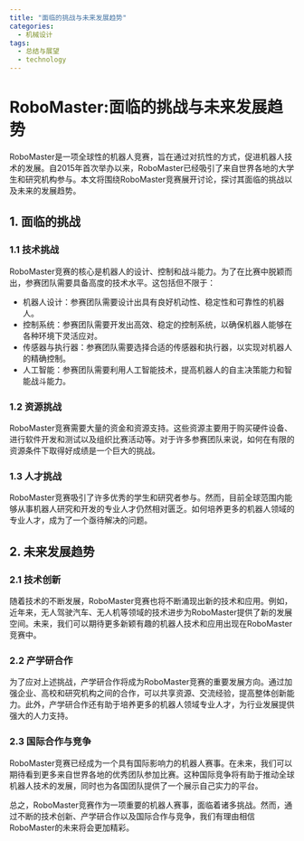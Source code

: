 ```yaml
---  
title: "面临的挑战与未来发展趋势"  
categories:  
  - 机械设计  
tags: 
  - 总结与展望 
  - technology  
---  
```


# RoboMaster:面临的挑战与未来发展趋势

RoboMaster是一项全球性的机器人竞赛，旨在通过对抗性的方式，促进机器人技术的发展。自2015年首次举办以来，RoboMaster已经吸引了来自世界各地的大学生和研究机构参与。本文将围绕RoboMaster竞赛展开讨论，探讨其面临的挑战以及未来的发展趋势。

## 1. 面临的挑战

### 1.1 技术挑战

RoboMaster竞赛的核心是机器人的设计、控制和战斗能力。为了在比赛中脱颖而出，参赛团队需要具备高度的技术水平。这包括但不限于：

- 机器人设计：参赛团队需要设计出具有良好机动性、稳定性和可靠性的机器人。
- 控制系统：参赛团队需要开发出高效、稳定的控制系统，以确保机器人能够在各种环境下灵活应对。
- 传感器与执行器：参赛团队需要选择合适的传感器和执行器，以实现对机器人的精确控制。
- 人工智能：参赛团队需要利用人工智能技术，提高机器人的自主决策能力和智能战斗能力。

### 1.2 资源挑战

RoboMaster竞赛需要大量的资金和资源支持。这些资源主要用于购买硬件设备、进行软件开发和测试以及组织比赛活动等。对于许多参赛团队来说，如何在有限的资源条件下取得好成绩是一个巨大的挑战。

### 1.3 人才挑战

RoboMaster竞赛吸引了许多优秀的学生和研究者参与。然而，目前全球范围内能够从事机器人研究和开发的专业人才仍然相对匮乏。如何培养更多的机器人领域的专业人才，成为了一个亟待解决的问题。

## 2. 未来发展趋势

### 2.1 技术创新

随着技术的不断发展，RoboMaster竞赛也将不断涌现出新的技术和应用。例如，近年来，无人驾驶汽车、无人机等领域的技术进步为RoboMaster提供了新的发展空间。未来，我们可以期待更多新颖有趣的机器人技术和应用出现在RoboMaster竞赛中。

### 2.2 产学研合作

为了应对上述挑战，产学研合作将成为RoboMaster竞赛的重要发展方向。通过加强企业、高校和研究机构之间的合作，可以共享资源、交流经验，提高整体创新能力。此外，产学研合作还有助于培养更多的机器人领域专业人才，为行业发展提供强大的人力支持。

### 2.3 国际合作与竞争

RoboMaster竞赛已经成为一个具有国际影响力的机器人赛事。在未来，我们可以期待看到更多来自世界各地的优秀团队参加比赛。这种国际竞争将有助于推动全球机器人技术的发展，同时也为各国团队提供了一个展示自己实力的平台。

总之，RoboMaster竞赛作为一项重要的机器人赛事，面临着诸多挑战。然而，通过不断的技术创新、产学研合作以及国际合作与竞争，我们有理由相信RoboMaster的未来将会更加精彩。 
